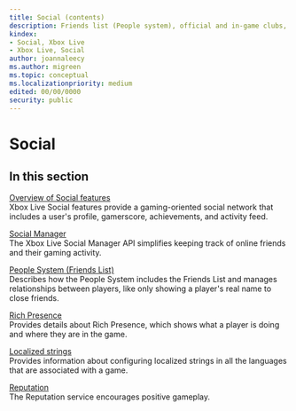 ```yaml
---
title: Social (contents)
description: Friends list (People system), official and in-game clubs, activity feed (presence strings), and reputation.
kindex:
- Social, Xbox Live
- Xbox Live, Social
author: joannaleecy
ms.author: migreen
ms.topic: conceptual
ms.localizationpriority: medium
edited: 00/00/0000
security: public
---
```


# Social


## In this section  
  
[Overview of Social features](live-social-overview.md)  
Xbox Live Social features provide a gaming-oriented social network that includes a user's profile, gamerscore, achievements, and activity feed.  
  
[Social Manager](social-manager/live-social-manager-nav.md)  
The Xbox Live Social Manager API simplifies keeping track of online friends and their gaming activity.  
  
[People System (Friends List)](people-system/live-people-system-nav.md)  
Describes how the People System includes the Friends List and manages relationships between players, like only showing a player's real name to close friends.  
  
[Rich Presence](presence/live-presence-nav.md)  
Provides details about Rich Presence, which shows what a player is doing and where they are in the game.  
  
[Localized strings](localized-strings/live-localized-strings-nav.md)  
Provides information about configuring localized strings in all the languages that are associated with a game.  
  
[Reputation](reputation/live-reputation-nav.md)  
The Reputation service encourages positive gameplay.  
  
